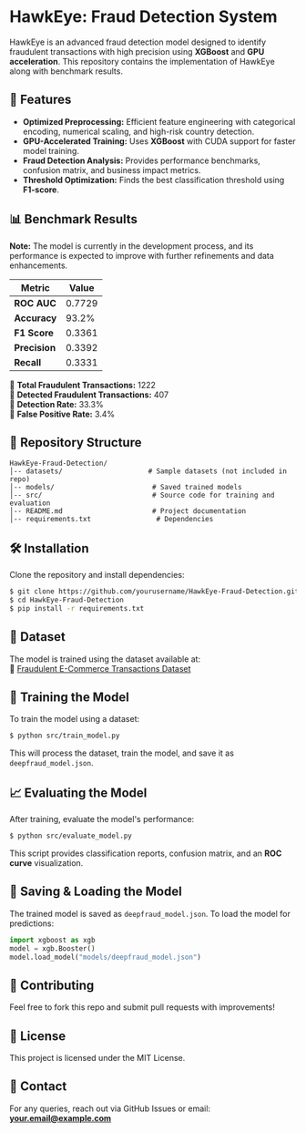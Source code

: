 # HawkEye: Fraud Detection System

HawkEye is an advanced fraud detection model designed to identify fraudulent transactions with high precision using **XGBoost** and **GPU acceleration**. This repository contains the implementation of HawkEye along with benchmark results.

## 🚀 Features
- **Optimized Preprocessing:** Efficient feature engineering with categorical encoding, numerical scaling, and high-risk country detection.
- **GPU-Accelerated Training:** Uses **XGBoost** with CUDA support for faster model training.
- **Fraud Detection Analysis:** Provides performance benchmarks, confusion matrix, and business impact metrics.
- **Threshold Optimization:** Finds the best classification threshold using **F1-score**.

## 📊 Benchmark Results

**Note:** The model is currently in the development process, and its performance is expected to improve with further refinements and data enhancements.

| Metric          | Value  |
|----------------|--------|
| **ROC AUC**    | 0.7729 |
| **Accuracy**   | 93.2%  |
| **F1 Score**   | 0.3361 |
| **Precision**  | 0.3392 |
| **Recall**     | 0.3331 |

🔹 **Total Fraudulent Transactions:** 1222  
🔹 **Detected Fraudulent Transactions:** 407  
🔹 **Detection Rate:** 33.3%  
🔹 **False Positive Rate:** 3.4%

## 📂 Repository Structure
```
HawkEye-Fraud-Detection/
│-- datasets/                     # Sample datasets (not included in repo)
│-- models/                        # Saved trained models
│-- src/                           # Source code for training and evaluation
│-- README.md                      # Project documentation
│-- requirements.txt                # Dependencies
```

## 🛠 Installation

Clone the repository and install dependencies:
```bash
$ git clone https://github.com/yourusername/HawkEye-Fraud-Detection.git
$ cd HawkEye-Fraud-Detection
$ pip install -r requirements.txt
```

## 📡 Dataset
The model is trained using the dataset available at:  
🔗 [Fraudulent E-Commerce Transactions Dataset](https://www.kaggle.com/datasets/shriyashjagtap/fraudulent-e-commerce-transactions/data)

## 🚀 Training the Model
To train the model using a dataset:
```bash
$ python src/train_model.py
```
This will process the dataset, train the model, and save it as `deepfraud_model.json`.

## 📈 Evaluating the Model
After training, evaluate the model's performance:
```bash
$ python src/evaluate_model.py
```
This script provides classification reports, confusion matrix, and an **ROC curve** visualization.

## 💾 Saving & Loading the Model
The trained model is saved as `deepfraud_model.json`. To load the model for predictions:
```python
import xgboost as xgb
model = xgb.Booster()
model.load_model("models/deepfraud_model.json")
```

## 📌 Contributing
Feel free to fork this repo and submit pull requests with improvements!

## 📜 License
This project is licensed under the MIT License.

## 📩 Contact
For any queries, reach out via GitHub Issues or email: **your.email@example.com**

